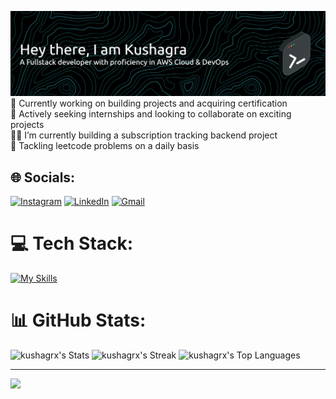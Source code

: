 ![Header](./github-header-banner.png)
🔭 Currently working on building projects and acquiring certification<br>🤝 Actively seeking internships and looking to collaborate on exciting projects<br>👨‍💻 I’m currently building a subscription tracking backend project<br>🎯 Tackling leetcode problems on a daily basis


## 🌐 Socials:
[![Instagram](https://skillicons.dev/icons?i=instagram)](https://instagram.com/kushaagrabisht)
[![LinkedIn](https://skillicons.dev/icons?i=linkedin)](https://www.linkedin.com/in/kushagra-bisht-29984b27a/)
[![Gmail](https://skillicons.dev/icons?i=gmail)](mailto:kushagrabisht10@gmail.com)

# 💻 Tech Stack:
[![My Skills](https://skillicons.dev/icons?i=cpp,html,css,js,react,nodejs,express,mongodb,aws,docker,kubernetes,git,github,htmx,linux,mysql,notion,npm,postman,py,supabase,vite,vscode,webstorm&perline=8)](https://skillicons.dev)
# 📊 GitHub Stats:
![kushagrx's Stats](https://github-readme-stats.vercel.app/api?username=kushagrx&theme=vue-dark&show_icons=true&hide_border=true&count_private=true)
![kushagrx's Streak](https://github-readme-streak-stats.herokuapp.com/?user=kushagrx&theme=vue-dark&hide_border=true)
![kushagrx's Top Languages](https://github-readme-stats.vercel.app/api/top-langs/?username=kushagrx&theme=vue-dark&show_icons=true&hide_border=true&layout=compact)

---
[![](https://visitcount.itsvg.in/api?id=kushagrx&icon=9&color=0)](https://visitcount.itsvg.in)

<!-- Proudly created with GPRM ( https://gprm.itsvg.in ) -->
